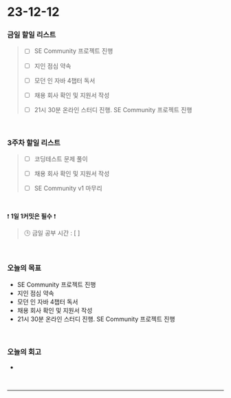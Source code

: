 # 23-12-12
### 금일 할일 리스트
> - [ ]  SE Community 프로젝트 진행
>
> - [ ]  지인 점심 약속
>
> - [ ]  모던 인 자바 4챕터 독서
>
> - [ ]  채용 회사 확인 및 지원서 작성
>
> - [ ]  21시 30분 온라인 스터디 진행. SE Community 프로젝트 진행


<br/>

### 3주차 할일 리스트  
> - [ ]  코딩테스트 문제 풀이
>
> - [ ]  채용 회사 확인 및 지원서 작성
>
> - [ ]  SE Community v1 마무리

<br/>

❗ **1일 1커밋은 필수** ❗
> 🕒 금일 공부 시간 : [  ]
  
<br/>

### 오늘의 목표
- SE Community 프로젝트 진행
- 지인 점심 약속
- 모던 인 자바 4챕터 독서
- 채용 회사 확인 및 지원서 작성
- 21시 30분 온라인 스터디 진행. SE Community 프로젝트 진행

<br>

### 오늘의 회고
- 


<br/>

------------  
